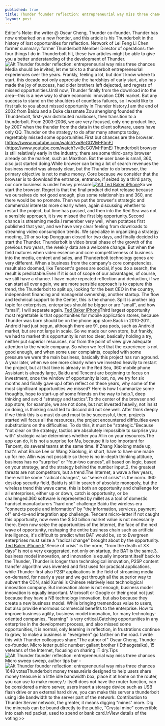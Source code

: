 ```yaml
---
published: true
title: Thunder founder reflection: entrepreneurial way miss three chances
layout: post
---
```

Editor\'s Note: the writer @ Oscar Cheng, Thunder co-founder. Thunder has now embarked on a new frontier, and this article is his Thunderbolt in the history of lost opportunities for reflection. Network of Lei Feng Li Chen former summary: former Thunderbolt Member Director of operations: the four things I do in Thunderbolt hit, these two articles might be able to give you a better understanding of the development of Thunder.![Alt Thunder founder reflection: entrepreneurial way miss three chances](https://c2.staticflickr.com/2/1657/24838282314_ca1fa54294_b.jpg)Media should be invited, let me talk to a thunderbolt entrepreneurial experiences over the years. Frankly, feeling a lot, but don\'t know where to start, this decade not only appreciate the hardships of early start, also has made the joy of success, had older brothers left dejected, and regrets of missed opportunities.Until now, Thunder finally from the download into the area--this is a new way to share economic innovation CDN market. But any success to stand on the shoulders of countless failures, so I would like to first talk to you about missed opportunity in Thunder history.I am the end of 2002 from Baidu and a Duke classmate Zou shenglong founded the Thunderbolt, first-year distributed mailboxes, then transition to a thunderbolt. From 2003-2006, we are very focused, only one product line, by 2007 when the thunder from the data in the client software, users have only QQ. Thunder on the strategy to do after many attempts today, regrettably missed some opportunities.First but chances are the browser. [https://www.youtube.com/watch?v=BeGOVM-FtmE](https://www.youtube.com/watch?v=BeGOVM-FtmE) Thunderbolt browser is still relatively early in the industry, there are some third-party browser already on the market, such as Maxthon. But the user base is small, 360, also just started doing.While browser can bring a lot of search revenues the business model was already clear, but the Thunder to do browser, the primary objective is not to make money. Core because we consider that the browser is to download the entrance, entrance, if seized by a third party, our core business is under heavy pressure.[![Alt Ted Baker iPhone](http://www.nodcase.com/images/large/apple_case/ted_baker_ip824_lrg.jpg)](http://www.nodcase.com/ted-baker-iphone-5s-case-dog-p-3502.html)So we start the browser. Regret is that the final product did not release because we ourselves do not good enough, plus some relationships and 360, and there would be no promote. Then we put the browser\'s strategic and commercial interests more clearly when, again discussing whether to restart the project, but time has passed, and then into the Red Sea was not a sensible approach, it is we missed the first big opportunity.Second chance is streaming media.I remember very well, when potatoes first published that year, and we have very clear feeling from downloads to streaming video consumption trends. We specialize in organizing a strategy meeting, 20 or so top Dongguan closed for two days, and finally decided to start the Thunder. Thunderbolt is video brutal phase of the growth of the previous two years, the weekly data are a welcome change. But when the field matures when video essence and core competitiveness of business into the media, content and sales, and Thunderbolt technology genes are very different. When a business from the company\'s core competencies, result also doomed, like Tencent\'s genes are social, if you do a search, the result is predictable.Even if it is out of scope of our advantages, of course, we still have a chance. I have made repeated reflection and deduction, if we can start all over again, we are more sensible approach is to capture this trend, the Thunderbolt to split up, looking for the best CEO in the country, independent financing and managerial ownership, another startup. The flow and technical support to the Center, this is the chance. Split is another big topic for enterprises, enterprises should be bigger or are \"small\", and how \"small\", I will separate again. [Ted Baker iPhone](http://www.nodcase.com/ted-baker-iphone-5s-case-dog-p-3502.html)Third largest opportunity most regrettable is that opportunities for mobile application stores, because Thunder was born should be on the phone app store.Back in 2010-2011, Android had just begun, although there are 91, pea pods, such as Android market, but are not large in scale. So we made our own store, but frankly, we had to market this opportunity is not too clear, basically holding a try, neither put superior resources, nor from the point of view give adequate attention to the whole company. So when we feel that the experience is not good enough, and when some user complaints, coupled with some pressure we were the main business, basically this project has run aground. A year later, when we see more clearly when we invested heavily to restart the project, but at that time is already in the Red Sea, 360 mobile phone Assistant is already large, Baidu and Tencent are beginning to focus on investment, once the window of opportunity is lost, no, we try for six months and finally gave up.I often reflect on these years, why some of the most significant opportunities we missed? Here is how I summarize some thoughts, hope to start-up of some friends on the way to help.1, deep thinking and avoid \"strategy and tactics\".To the center of the browser and app store, for example, we are not done, but not invested heavily, not insist on doing, is thinking small led to discord did not see well. After think deeply if we think this is a must do and must to be successful, then, projects started will focus all the resources, the project encountered difficulties even substitutions on the difficulties. To do this, it must be \"strategic.\"Because \"not clear on the strategy, tactics are absolutely impossible to surprise you with\" strategic value determines whether you Allin on your resources.The app can do, it is not a surprise for Ma, because it is too important for Tencent, do several teams at the same time. If Zhang Xiaolong made up, that\'s what Bruce Lee or Wang Xiaolong, in short, have to have one made up for me. Allin was not possible so there is no in-depth thinking attitude, business has no \"surprise\" or \"four-two ounces\", all based on logic, based on your strategy, and the strategy behind the number input.2, the greatest threats are not competitors, but a trend.The Internet, a wave a few years, there will be some \"radical changes\", so \"sense of crisis\" is the norm. 360 desktop security field, Baidu is still in search of absolute monopoly, but the wireless trend this wave came, this is both an opportunity and challenge for all enterprises, either up or down, catch is opportunity, or be challenged.360 software is represented by millet as a tool of domestic handset manufacturers \"hard one\" challenge Baidu the wireless era \"connects people and information\" by \"the information, services, payment of\" end-to-end integration app challenge. Tencent micro-letter if not caught this opportunity, now even the $ 50 billion market value is not necessarily there. Even now seize the opportunities of the Internet, the face of the next wave of opportunity, reshaping the entire business chain such as artificial intelligence, it\'s difficult to predict what BAT would be, so to Evergreen enterprises must seize a \"radical change\" brought about by the opportunity. [Ted Baker iPhone 5](https://moschino9.wordpress.com/2015/12/11/new-1-billion-dollar-unicorn-company-is-what/)\"Sense of crisis\" is the norm, \"from the death of XX days\" is not a very exaggerated, not only on startup, the BAT is the same.3, business model innovation, and innovation is equally important.Itself back to the Thunder, Thunder is longer than technological innovation, P2SP content transfer algorithm was invented and first used for practical applications, while Thunder first also P2SP applications in the field of streaming media on-demand, for nearly a year and we get through all the superior way to subvert the CDN, said Xunlei is Chinese relatively less technological innovation company. But innovation alone is not enough, business model innovation is equally important. Microsoft or Google or their great not just because they have a NB technology innovation, but also because they create a new business model. While bringing tremendous value to users, but also provide enormous commercial benefits to the enterprise. How to improve business agility, business model innovation, for many technology-oriented companies, \"learning\" is very critical.Catching opportunities in any enterprise in the development process, and also missed some opportunities, it is normal, only learning in reflection, in frustrations continue to grow, to make a business in \"evergreen\" go farther on the road. I write this with Thunder colleagues share.\"The author of\" Oscar Cheng, Thunder co-founder. Micro letter public number: gallant brother (ID:haogetalks), 15 veterans of the Internet, focusing on sharing IT dry.Tips![Alt Thunder founder reflection: entrepreneurial way miss three chances](https://c2.staticflickr.com/2/1673/25101285569_870b1aac18.jpg)Micro sweep sweep, author tips bar -![Alt Thunder founder reflection: entrepreneurial way miss three chances](https://c2.staticflickr.com/2/1476/25350426842_69366295a8.jpg)1648 votesThunderbolt money treasure\rIs designed to help users share money treasure is a little idle bandwidth box, place it at home on the router, you can use to make money.\r Itself does not have the router function, can be considered a micro server, users insert a storage device such as USB flash drive or an external hard drive, you can make this server a thunderbolt using idle bandwidth to the server part of the network. Contribution to Thunder Server network, the greater, it means digging \"mines\" more. Dig the minerals can be bound directly to the public, \"Crystal mine\" convertible into cash red packet, used to spend or bank card.\rView details of the voting >>